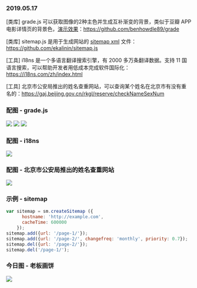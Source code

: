 ### 2019.05.17

[类库] grade.js 可以获取图像的2种主色并生成互补渐变的背景，类似于豆瓣 APP 电影详情页的背景色，[演示效果](https://benhowdle89.github.io/grade/)：<https://github.com/benhowdle89/grade>

[类库] sitemap.js 是用于生成网站的 [sitemap xml](https://www.sitemaps.org/index.html) 文件：<https://github.com/ekalinin/sitemap.js>

[工具] i18ns 是一个多语言翻译搜索引擎，有 2000 多万条翻译数据。支持 11 国语言搜索，可以帮助开发者用低成本完成软件国际化：<https://i18ns.com/zh/index.html>

[工具] 北京市公安局推出的姓名查重网站，可以查询某个姓名在北京市有没有重名的：<https://gaj.beijing.gov.cn/rkgl/reserve/checkNameSexNum>

### 配图 - grade.js
![](https://benhowdle89.github.io/grade/samples/up.jpg)
![](https://benhowdle89.github.io/grade/samples/inside-out.jpg)
![](https://benhowdle89.github.io/grade/samples/only-god-forgives.jpg)

### 配图 - i18ns
![](http://qn.40zhe.com/38F83710-1194-4CEE-9EEB-9578FB0A3689.png)

### 配图 - 北京市公安局推出的姓名查重网站
![](http://qn.40zhe.com/fehelper-gaj-beijing-gov-cn-rkgl-reserve-checkNameSexNum-1558062592564.png)

### 示例 - sitemap
```js
var sitemap = sm.createSitemap ({
      hostname: 'http://example.com',
      cacheTime: 600000
    });
sitemap.add({url: '/page-1/'});
sitemap.add({url: '/page-2/', changefreq: 'monthly', priority: 0.7});
sitemap.del({url: '/page-2/'});
sitemap.del('/page-1/');
```

### 今日图 - 老板画饼
![](https://user-gold-cdn.xitu.io/2019/5/17/16ac3747430c8cd7?imageView2/2/w/800/q/100)
